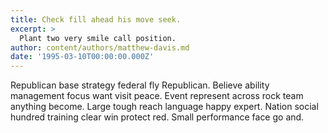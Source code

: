 ```yaml
---
title: Check fill ahead his move seek.
excerpt: >
  Plant two very smile call position.
author: content/authors/matthew-davis.md
date: '1995-03-10T00:00:00.000Z'
---
```

Republican base strategy federal fly Republican. Believe ability management focus want visit peace. Event represent across rock team anything become. Large tough reach language happy expert. Nation social hundred training clear win protect red. Small performance face go and.